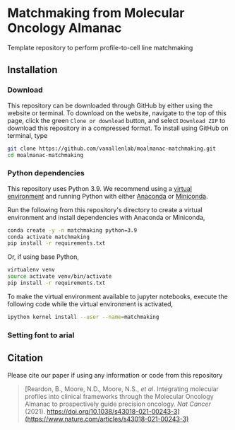 # Matchmaking from Molecular Oncology Almanac
Template repository to perform profile-to-cell line matchmaking

## Installation
### Download
This repository can be downloaded through GitHub by either using the website or terminal. To download on the website, navigate to the top of this page, click the green `Clone or download` button, and select `Download ZIP` to download this repository in a compressed format. To install using GitHub on terminal, type 

```bash
git clone https://github.com/vanallenlab/moalmanac-matchmaking.git
cd moalmanac-matchmaking
```

### Python dependencies
This repository uses Python 3.9. We recommend using a [virtual environment](https://docs.python.org/3/tutorial/venv.html) and running Python with either [Anaconda](https://www.anaconda.com/download/) or  [Miniconda](https://conda.io/miniconda.html). 

Run the following from this repository's directory to create a virtual environment and install dependencies with Anaconda or Miniconda,
```bash
conda create -y -n matchmaking python=3.9
conda activate matchmaking
pip install -r requirements.txt
```

Or, if using base Python, 
```bash
virtualenv venv
source activate venv/bin/activate
pip install -r requirements.txt
```

To make the virtual environment available to jupyter notebooks, execute the following code while the virtual environment is activated,
```bash
ipython kernel install --user --name=matchmaking
```

### Setting font to arial


## Citation
Please cite our paper if using any information or code from this repository  
> [Reardon, B., Moore, N.D., Moore, N.S., *et al*. Integrating molecular profiles into clinical frameworks through the Molecular Oncology Almanac to prospectively guide precision oncology. *Nat Cancer* (2021). https://doi.org/10.1038/s43018-021-00243-3](https://www.nature.com/articles/s43018-021-00243-3)

